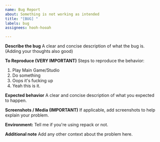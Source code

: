 ```yaml
---
name: Bug Report
about: Something is not working as intended
title: "[BUG] "
labels: bug
assignees: hooh-hooah

---
```


**Describe the bug**
A clear and concise description of what the bug is. (Adding your thoughts also good)

**To Reproduce (VERY IMPORTANT)**
Steps to reproduce the behavior:
1. Play Main Game/Studio
2. Do something
3. Oops it's fucking up
4. Yeah this is it.

**Expected behavior**
A clear and concise description of what you expected to happen.

**Screenshots / Media (IMPORTANT)**
If applicable, add screenshots to help explain your problem.

**Environment:**
Tell me if you're using repack or not.

**Additional note**
Add any other context about the problem here.
